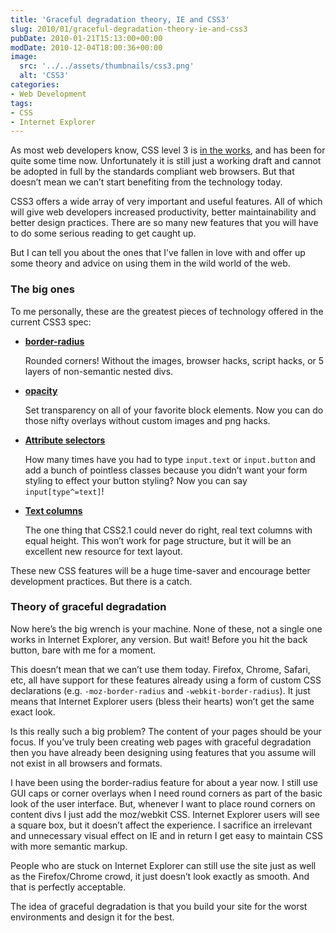 ```yaml
---
title: 'Graceful degradation theory, IE and CSS3'
slug: 2010/01/graceful-degradation-theory-ie-and-css3
pubDate: 2010-01-21T15:13:00+00:00
modDate: 2010-12-04T18:00:36+00:00
image:
  src: '../../assets/thumbnails/css3.png'
  alt: 'CSS3'
categories:
- Web Development
tags:
- CSS
- Internet Explorer
---
```


As most web developers know, CSS level 3 is [in the works](http://www.w3.org/Style/CSS/current-work), and has been for quite some time now. Unfortunately it is still just a working draft and cannot be adopted in full by the standards compliant web browsers. But that doesn’t mean we can’t start benefiting from the technology today.

CSS3 offers a wide array of very important and useful features. All of which will give web developers increased productivity, better maintainability and better design practices. There are so many new features that you will have to do some serious reading to get caught up.

But I can tell you about the ones that I’ve fallen in love with and offer up some theory and advice on using them in the wild world of the web.

### The big ones

To me personally, these are the greatest pieces of technology offered in the current CSS3 spec:

 * **[border-radius](http://www.w3.org/TR/css3-background/#the-border-radius)**

	Rounded corners! Without the images, browser hacks, script hacks, or 5 layers of non-semantic nested divs.

 * **[opacity](http://www.w3.org/TR/css3-color/#transparency)**

	Set transparency on all of your favorite block elements. Now you can do those nifty overlays without custom images and png hacks.

 * **[Attribute selectors](http://www.w3.org/TR/css3-selectors/#attribute-selectors)**

	How many times have you had to type `input.text` or `input.button` and add a bunch of pointless classes because you didn’t want your form styling to effect your button styling? Now you can say `input[type^=text]`!

 * **[Text columns](http://www.w3.org/TR/css3-multicol/)**

	The one thing that CSS2.1 could never do right, real text columns with equal height. This won’t work for page structure, but it will be an excellent new resource for text layout.

These new CSS features will be a huge time-saver and encourage better development practices. But there is a catch.

### Theory of graceful degradation

Now here’s the big wrench is your machine. None of these, not a single one works in Internet Explorer, any version. But wait! Before you hit the back button, bare with me for a moment.

This doesn’t mean that we can’t use them today. Firefox, Chrome, Safari, etc, all have support for these features already using a form of custom CSS declarations (e.g. `-moz-border-radius` and `-webkit-border-radius`). It just means that Internet Explorer users (bless their hearts) won’t get the same exact look.

Is this really such a big problem? The content of your pages should be your focus. If you’ve truly been creating web pages with graceful degradation then you have already been designing using features that you assume will not exist in all browsers and formats.

I have been using the border-radius feature for about a year now. I still use GUI caps or corner overlays when I need round corners as part of the basic look of the user interface. But, whenever I want to place round corners on content divs I just add the moz/webkit CSS. Internet Explorer users will see a square box, but it doesn’t affect the experience. I sacrifice an irrelevant and unnecessary visual effect on IE and in return I get easy to maintain CSS with more semantic markup.

People who are stuck on Internet Explorer can still use the site just as well as the Firefox/Chrome crowd, it just doesn’t look exactly as smooth. And that is perfectly acceptable.

The idea of graceful degradation is that you build your site for the worst environments and design it for the best.
